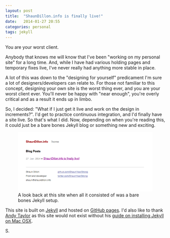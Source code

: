 ```yaml
---
layout: post
title:  "ShaunDillon.info is finally live!"
date:   2014-01-27 20:55
categories: personal
tags: jekyll
---
```


<p class="post__excerpt">You are your worst client.</p>

<section>

Anybody that knows me will know that I've been "working on my personal site" for a long time. And, while I have had various holding pages and temporary fixes live, I've never really had anything more stable in place.

A lot of this was down to the "designing for yourself" predicament I'm sure a lot of designers/developers can relate to. For those not familiar to this concept, designing your own site is the worst thing ever, and you are your worst client ever. You'll never be happy with "near enough", you're overly critical and as a result it ends up in limbo.

So, I decided: "What if I just get it live and work on the design in increments?". I'd get to practice continuous integration, and I'd finally have a site live. So that's what I did. Now, depending on when you're reading this, it could just be a bare bones Jekyll blog or something new and exciting.

<figure>
    <img src="/img/post-images/2014/jan/2014-01-27-screenshot.png" alt="screenshot of this website with default jekyll styling" />
    <figcaption>A look back at this site when all it consisted of was a bare bones Jekyll setup.</figcaption>
</figure>

This site is built on [Jekyll][jekyll] and hosted on [GitHub pages][github-pages]. I'd also like to thank [Andy Taylor][andy-taylor] as this site would not exist without his [guide on installing Jekyll on Mac OSX][jekyll-guide]. 

</section>
<p class="post__signature">S.</p>

[jekyll]: http://jekyllrb.com/
[github-pages]: http://pages.github.com/
[andy-taylor]: http://andytaylor.me/
[jekyll-guide]: http://andytaylor.me/2012/11/03/installing-ruby-and-jekyll/
